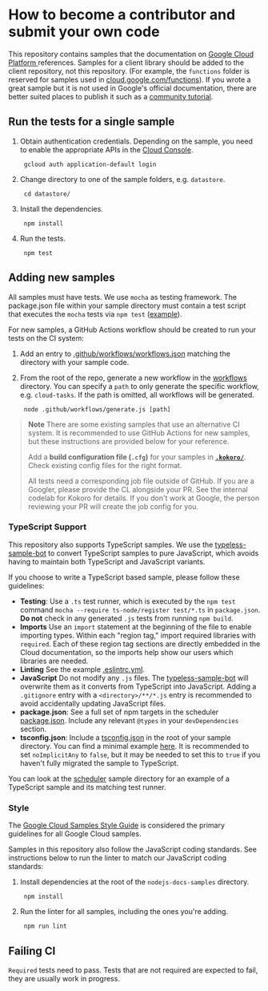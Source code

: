 # How to become a contributor and submit your own code

This repository contains samples that the documentation on [Google Cloud Platform ][cloud] references. Samples for a client library should be added to the client repository, not this repository. (For example, the `functions` folder is reserved for samples used in [cloud.google.com/functions](https://cloud.google.com/functions)). If you wrote a great sample but it is not used in Google's official documentation, there are better suited places to publish it such as a [community tutorial](https://cloud.google.com/community/).

## Run the tests for a single sample

1. Obtain authentication credentials. Depending on the sample, you
need to enable the appropriate APIs in the [Cloud Console](https://console.cloud.google.com/apis/library).

        gcloud auth application-default login

1. Change directory to one of the sample folders, e.g. `datastore`.

        cd datastore/

1. Install the dependencies.

        npm install

1. Run the tests.

        npm test


## Adding new samples

All samples must have tests. We use `mocha` as testing framework. The package.json file within your sample directory must contain a test script that executes the `mocha` tests via `npm test` ([example](https://github.com/GoogleCloudPlatform/nodejs-docs-samples/blob/main/batch/package.json#L13)).

For new samples, a GitHub Actions workflow should be created to run your tests on the CI system:

1. Add an entry to [.github/workflows/workflows.json](https://github.com/GoogleCloudPlatform/nodejs-docs-samples/blob/main/.github/workflows/workflows.json) matching the directory with your sample code.

1. From the root of the repo, generate a new workflow in the [workflows](https://github.com/GoogleCloudPlatform/nodejs-docs-samples/blob/main/.github/workflows) directory. You can specify a `path` to only generate the specific workflow, e.g. `cloud-tasks`. If the path is omitted, all workflows will be generated.

        node .github/workflows/generate.js [path]

> **Note**
> There are some existing samples that use an alternative CI system. It is recommended to use GitHub Actions for new samples, but these instructions are provided below for your reference.
> 
> Add a **build configuration file (`.cfg`)** for your samples in **[`.kokoro/`](https://github.com/GoogleCloudPlatform/nodejs-docs-samples/tree/main/.kokoro)**. Check existing config files for the right format.
> 
> All tests need a corresponding job file outside of GitHub. If you are a Googler, please provide the CL alongside your PR. See the internal codelab for Kokoro for details. If you don't work at Google, the person reviewing your PR will create the job config for you.


### TypeScript Support

This repository also supports TypeScript samples. We use the [typeless-sample-bot](https://github.com/googleapis/google-cloud-node/tree/main/packages/typeless-sample-bot) to convert TypeScript samples to pure JavaScript, which avoids having to maintain both TypeScript and JavaScript variants.

If you choose to write a TypeScript based sample, please follow these guidelines:

* **Testing**: Use a `.ts` test runner, which is executed by the `npm test` command `mocha --require ts-node/register test/*.ts` in `package.json`. **Do not** check in any generated `.js` tests from running `npm build`.
* **Imports** Use an `import` statement at the beginning of the file to enable importing types. Within each "region tag," import required libraries with `required`. Each of these region tag sections are directly embedded in the Cloud documentation, so the imports help show our users which libraries are needed.
* **Linting** See the example [.eslintrc.yml](https://github.com/GoogleCloudPlatform/nodejs-docs-samples/tree/main/scheduler/.eslintrc.yml).
* **JavaScript** Do not modify any `.js` files. The [typeless-sample-bot](https://github.com/googleapis/google-cloud-node/tree/main/packages/typeless-sample-bot) will overwrite them as it converts from TypeScript into JavaScript. Adding a `.gitignore` entry with a `<directory>/**/*.js` entry is recommended to avoid accidentally updating JavaScript files.
* **package.json**: See a full set of npm targets in the scheduler [package.json](https://github.com/GoogleCloudPlatform/nodejs-docs-samples/tree/main/scheduler/package.json). Include any relevant `@types` in your `devDependencies` section. 
* **tsconfig.json**: Include a [tsconfig.json](https://www.typescriptlang.org/docs/handbook/tsconfig-json.html) in the root of your sample directory. You can find a minimal example [here](https://github.com/GoogleCloudPlatform/nodejs-docs-samples/tree/main/scheduler/tsconfig.json). It is recommended to set `noImplicitAny` to `false`, but it may be needed to set this to `true` if you haven't fully migrated the sample to TypeScript.

You can look at the [scheduler](https://github.com/GoogleCloudPlatform/nodejs-docs-samples/tree/main/scheduler) sample directory for an example of a TypeScript sample and its matching test runner.

### Style

The [Google Cloud Samples Style Guide][style-guide] is considered the primary
guidelines for all Google Cloud samples. 

[style-guide]: https://googlecloudplatform.github.io/samples-style-guide/

Samples in this repository also follow the JavaScript coding standards. See instructions below to run the linter to match our JavaScript coding standards:

1. Install dependencies at the root of the `nodejs-docs-samples`
directory.

        npm install

1. Run the linter for all samples, including the ones you're adding.

        npm run lint

[cloud]: https://cloud.google.com/

## Failing CI
`Required` tests need to pass. Tests that are not required are expected to fail, they are usually work in progress.
